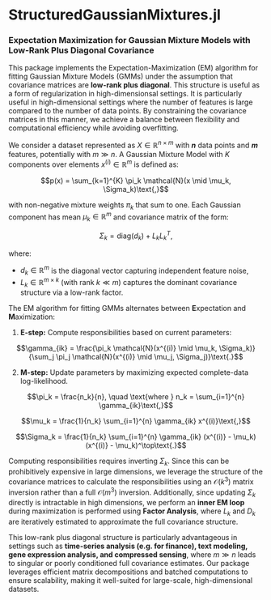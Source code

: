 # StructuredGaussianMixtures.jl

### Expectation Maximization for Gaussian Mixture Models with Low-Rank Plus Diagonal Covariance  

This package implements the Expectation-Maximization (EM) algorithm for fitting Gaussian Mixture Models (GMMs) under the assumption that covariance matrices are **low-rank plus diagonal**. 
This structure is useful as a form of regularization in high-dimensionsal settings. 
It is particularly useful in high-dimensional settings where the number of features is large compared to the number of data points. 
By constraining the covariance matrices in this manner, we achieve a balance between flexibility and computational efficiency while avoiding overfitting.  

We consider a dataset represented as $X \in \mathbb{R}^{n \times m}$ with **$n$** data points and **$m$** features, potentially with $m \gg n$. A Gaussian Mixture Model with $K$ components over elements $x^{(i)} \in \mathbb{R}^m$ is defined as:  

$$p(x) = \sum_{k=1}^{K} \pi_k \mathcal{N}(x \mid \mu_k, \Sigma_k)\text{,}$$

with non-negative mixture weights $\pi_k$ that sum to one. Each Gaussian component has mean $\mu_k \in \mathbb{R}^m$ and covariance matrix of the form:  

$$
\Sigma_k = \text{diag}(d_k) + L_k L_k^T\text{,}
$$ 

where:  
- $d_k \in \mathbb{R}^m$ is the diagonal vector capturing independent feature noise,  
- $L_k \in \mathbb{R}^{m \times k}$ (with rank $k \ll m$) captures the dominant covariance structure via a low-rank factor.  

The EM algorithm for fitting GMMs alternates between **E**xpectation and **M**aximization:  

1. **E-step:** Compute responsibilities based on current parameters:
   
  $$\gamma_{ik} = \frac{\pi_k \mathcal{N}(x^{(i)} \mid \mu_k, \Sigma_k)}{\sum_j \pi_j \mathcal{N}(x^{(i)} \mid \mu_j, \Sigma_j)}\text{.}$$
  
2. **M-step:** Update parameters by maximizing expected complete-data log-likelihood.

  $$\pi_k = \frac{n_k}{n}, \quad \text{where } n_k = \sum_{i=1}^{n} \gamma_{ik}\text{,}$$

  $$\mu_k = \frac{1}{n_k} \sum_{i=1}^{n} \gamma_{ik} x^{(i)}\text{,}$$

  $$\Sigma_k = \frac{1}{n_k} \sum_{i=1}^{n} \gamma_{ik} (x^{(i)} - \mu_k)(x^{(i)} - \mu_k)^\top\text{.}$$

Computing responsibilities requires inverting $\Sigma_k$. 
Since this can be prohibitively expensive in large dimensions, we leverage the structure of the covariance matrices to calculate the responsibilities using an $\mathcal{O}(k^3)$ matrix inversion rather than a full $\mathcal{O}(m^3)$ inversion.
Additionally, since updating $\Sigma_k$ directly is intractable in high dimensions, we perform an **inner EM loop** during maximization is performed using **Factor Analysis**, where $L_k$ and $D_k$ are iteratively estimated to approximate the full covariance structure. 

This low-rank plus diagonal structure is particularly advantageous in settings such as **time-series analysis (e.g. for finance), text modeling, gene expression analysis, and compressed sensing**, where $m \gg n$ leads to singular or poorly conditioned full covariance estimates. Our package leverages efficient matrix decompositions and batched computations to ensure scalability, making it well-suited for large-scale, high-dimensional datasets.  
